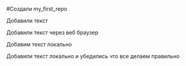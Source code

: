 #Создали  my_first_repo

Добавили текст 

Добавили текст через веб браузер 

Добавим текст локально 

Добавили текст локально и убедились что все делаем правильно
